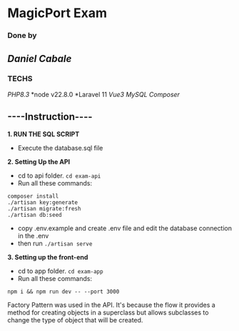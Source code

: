 # MagicPort Exam 
### Done by
## *Daniel Cabale*

### **TECHS**
*PHP8.3*
*node v22.8.0
*Laravel 11
*Vue3*
*MySQL*
*Composer*

## **----Instruction----**

**1. RUN THE SQL SCRIPT**
- Execute the database.sql file

**2. Setting Up the API**
- cd to api folder.  `cd exam-api`
- Run all these commands:
```
composer install
./artisan key:generate
./artisan migrate:fresh
./artisan db:seed
```
- copy .env.example and create .env file and edit the database connection in the .env
- then run `./artisan serve`

**3. Setting up the front-end**
- cd to app folder. `cd exam-app`
- Run all these commands:
```
npm i && npm run dev -- --port 3000
```


Factory Pattern was used in the API. It's because the flow it provides a method for creating objects in a superclass but allows subclasses to change the type of object that will be created.
